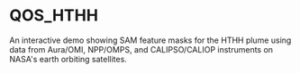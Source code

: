 # QOS_HTHH
An interactive demo showing SAM feature masks for the HTHH plume using data from Aura/OMI, NPP/OMPS, and CALIPSO/CALIOP instruments on NASA's earth orbiting satellites.
